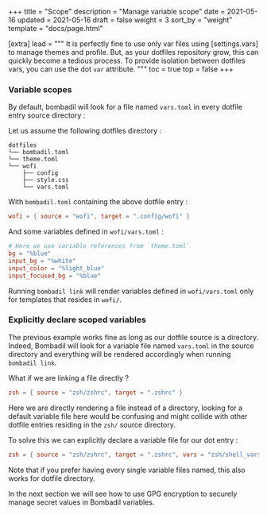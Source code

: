 +++
title = "Scope"
description = "Manage variable scope"
date = 2021-05-16
updated = 2021-05-16
draft = false
weight = 3
sort_by = "weight"
template = "docs/page.html"

[extra]
lead = """
It is perfectly fine to use only var files using [settings.vars] to manage themes and profile. But, as your dotfiles 
repository grow, this can quickly become a tedious process. To provide isolation between dotfiles vars, you can use the 
dot `var` attribute. 
"""
toc = true
top = false
+++

### Variable scopes

By default, bombadil will look for a file named `vars.toml` in every dotfile entry source directory : 

Let us assume the following dotfiles directory : 

```
dotfiles
└── bombadil.toml
└── theme.toml
└── wofi
    ├── config
    ├── style.css
    └── vars.toml

```

With `bombadil.toml` containing the above dotfile entry : 

```toml
wofi = { source = "wofi", target = ".config/wofi" }
```

And some variables defined in `wofi/vars.toml` :

```toml
# Here we use variable references from `theme.toml`
bg = "%blue"
input_bg = "%white"
input_color = "%light_blue"
input_focused_bg = "%blue"
```

Running `bombadil link` will render variables defined in `wofi/vars.toml` only for templates that resides in `wofi/`.

### Explicitly declare scoped variables

The previous example works fine as long as our dotfile source is a directory.
Indeed, Bombadil will look for a variable file named `vars.toml` in the source directory and everything will be rendered
accordingly when running `bombadil link`.  

What if we are linking a file directly ? 

```toml
zsh = { source = "zsh/zshrc", target = ".zshrc" }
```

Here we are directly rendering a file instead of a directory, looking for a default variable file here would be confusing and
might collide with other dotfile  entries residing in the `zsh/` source directory. 

To solve this we can explicitly declare a variable file for our dot entry : 

```toml
zsh = { source = "zsh/zshrc", target = ".zshrc", vars = "zsh/shell_vars.toml" }
```

Note that if you prefer having every single variable files named, this also works for dotfile directory. 

In the next section we will see how to use GPG encryption to securely manage secret values in Bombadil variables. 

